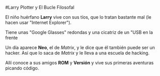 #Larry Plotter y El Bucle Filosofal

El niño huérfano **Larry** vive con sus tíos, que lo tratan bastante mal (le hacen usar "Internet Explorer").

Tiene unas "Google Glasses" redondas y una cicatriz de un "USB en la frente

Un día aparece **Neo**, el de *Matrix*, y le dice que él también puede ser un hacker.
Así que lo saca de *Matrix* y le lleva a una escuela de hacking.

Allí conoce a sus amigos **ROM** y **Versión** y vive sus primeras aventuras picando código.